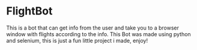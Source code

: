 # FlightBot
This is a bot that can get info from the user and take you to a browser window with flights according to the info.
This Bot was made using python and selenium, this is just a fun little project i made, enjoy!
